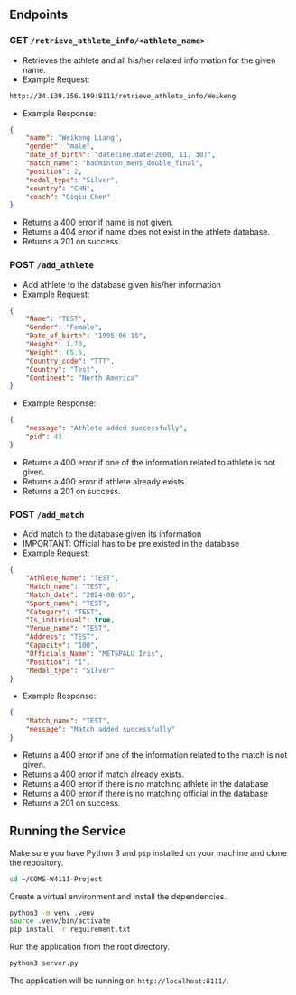 ## Endpoints

### GET `/retrieve_athlete_info/<athlete_name>`
- Retrieves the athlete and all his/her related information for the given name.
- Example Request:
```bash
http://34.139.156.199:8111/retrieve_athlete_info/Weikeng
```
- Example Response:
```json
{
	"name": "Weikeng Liang", 
	"gender": "male", 
	"date_of_birth": "datetime.date(2000, 11, 30)", 
	"match_name": "badminton_mens_double_final", 
	"position": 2, 
	"medal_type": "Silver", 
	"country": "CHN", 
	"coach": "Qiqiu Chen"
}
```
- Returns a 400 error if name is not given.
- Returns a 404 error if name does not exist in the athlete database.
- Returns a 201 on success.


### POST `/add_athlete`
- Add athlete to the database given his/her information
- Example Request:
```json
{
	"Name": "TEST",
	"Gender": "Female",
	"Date_of_birth": "1995-06-15",
	"Height": 1.70,
	"Weight": 65.5,
	"Country_code": "TTT",
	"Country": "Test",
	"Continent": "North America"
}
```
- Example Response:
```json
{
    "message": "Athlete added successfully",
    "pid": 43
}
```
- Returns a 400 error if one of the information related to athlete is not given.
- Returns a 400 error if athlete already exists.
- Returns a 201 on success.


### POST `/add_match`
- Add match to the database given its information
- IMPORTANT: Official has to be pre existed in the database
- Example Request:
```json
{
	"Athlete_Name": "TEST",
	"Match_name": "TEST",
	"Match_date": "2024-08-05",
	"Sport_name": "TEST",
	"Category": "TEST",
	"Is_individual": true,
    "Venue_name": "TEST",
    "Address": "TEST",
    "Capacity": "100",
	"Officials_Name": "METSPALU Iris",
	"Position": "1",
	"Medal_type": "Silver"
}
```
- Example Response:
```json
{
    "Match_name": "TEST",
    "message": "Match added successfully"
}
```
- Returns a 400 error if one of the information related to the match is not given.
- Returns a 400 error if match already exists.
- Returns a 400 error if there is no matching athlete in the database
- Returns a 400 error if there is no matching official in the database
- Returns a 201 on success.



## Running the Service
Make sure you have Python 3 and `pip` installed on your machine and clone the repository.
```bash
cd ~/COMS-W4111-Project
```
Create a virtual environment and install the dependencies.
```bash
python3 -m venv .venv
source .venv/bin/activate
pip install -r requirement.txt
```
Run the application from the root directory.
```bash
python3 server.py
```
The application will be running on `http://localhost:8111/`.